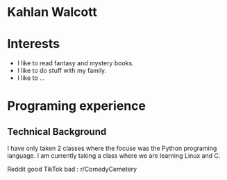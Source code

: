 # Kahlan Walcott

# Interests
* I like to read fantasy and mystery books.
*  I like to do stuff with my family. 
* I like to ...

# Programing experience
## Technical Background
I have only taken 2 classes where the focuse was the Python programing
language. I am currently taking a class where we are learning Linux and C.

Reddit good TikTok bad : r/ComedyCemetery 
